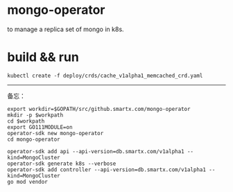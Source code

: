 # mongo-operator

to manage a replica set of mongo in k8s.

# build  && run

```
kubectl create -f deploy/crds/cache_v1alpha1_memcached_crd.yaml
```










--------------------




备忘：

```
export workdir=$GOPATH/src/github.smartx.com/mongo-operator
mkdir -p $workpath
cd $workpath
export GO111MODULE=on
operator-sdk new mongo-operator
cd mongo-operator
```
```
operator-sdk add api --api-version=db.smartx.com/v1alpha1 --kind=MongoCluster
operator-sdk generate k8s --verbose  
operator-sdk add controller --api-version=db.smartx.com/v1alpha1 --kind=MongoCluster 
go mod vendor

```
